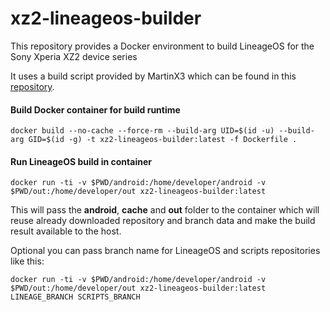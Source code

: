 # xz2-lineageos-builder
This repository provides a Docker environment to build LineageOS for the Sony Xperia XZ2 device series

It uses a build script provided by MartinX3 which can be found in this [repository](https://github.com/MartinX3-AndroidDevelopment/SCRIPTS_BUILD).

#### Build Docker container for build runtime

`docker build --no-cache --force-rm --build-arg UID=$(id -u) --build-arg GID=$(id -g) -t xz2-lineageos-builder:latest -f Dockerfile .`

#### Run LineageOS build in container

`docker run -ti -v $PWD/android:/home/developer/android -v $PWD/out:/home/developer/out xz2-lineageos-builder:latest`

This will pass the **android**, **cache** and **out** folder to the container which will reuse already downloaded repository and branch data and make the build result available to the host.

Optional you can pass branch name for LineageOS and scripts repositories like this:

`docker run -ti -v $PWD/android:/home/developer/android -v $PWD/out:/home/developer/out xz2-lineageos-builder:latest LINEAGE_BRANCH SCRIPTS_BRANCH`